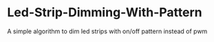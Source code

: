 # Led-Strip-Dimming-With-Pattern
A simple algorithm to dim led strips with on/off pattern instead of pwm